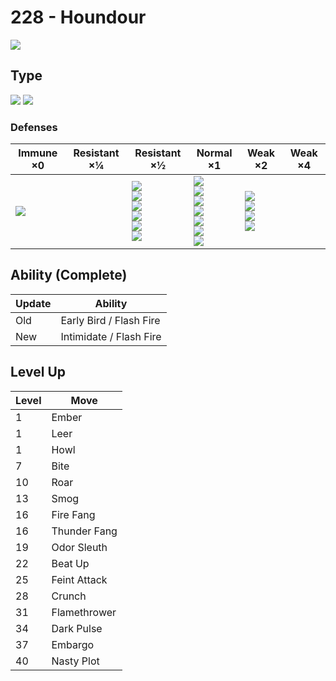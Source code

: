 # 228 - Houndour
![][228]

## Type

![][dark]  ![][fire]

### Defenses

Immune ×0        | Resistant ×¼ | Resistant ×½                                                                          | Normal ×1                                                                                                     | Weak ×2                                                        | Weak ×4 | 
---              | ---          | ---                                                                                   | ---                                                                                                           | ---                                                            | ---     | 
![][psychic]<br> |              | ![][ghost]<br> ![][steel]<br> ![][fire]<br> ![][grass]<br> ![][ice]<br> ![][dark]<br> | ![][normal]<br> ![][flying]<br> ![][poison]<br> ![][bug]<br> ![][electric]<br> ![][dragon]<br> ![][fairy]<br> | ![][fighting]<br> ![][ground]<br> ![][rock]<br> ![][water]<br> |         | 

## Ability (Complete)

Update | Ability                 | 
---    | ---                     | 
Old    | Early Bird / Flash Fire | 
New    | Intimidate / Flash Fire | 

## Level Up

Level | Move         | 
---   | ---          | 
1     | Ember        | 
1     | Leer         | 
1     | Howl         | 
7     | Bite         | 
10    | Roar         | 
13    | Smog         | 
16    | Fire Fang    | 
16    | Thunder Fang | 
19    | Odor Sleuth  | 
22    | Beat Up      | 
25    | Feint Attack | 
28    | Crunch       | 
31    | Flamethrower | 
34    | Dark Pulse   | 
37    | Embargo      | 
40    | Nasty Plot   | 

[228]: ../img/pokemon/228.png
[normal]: ../img/types/normal.png
[fire]: ../img/types/fire.png
[fighting]: ../img/types/fighting.png
[water]: ../img/types/water.png
[flying]: ../img/types/flying.png
[grass]: ../img/types/grass.png
[poison]: ../img/types/poison.png
[electric]: ../img/types/electric.png
[ground]: ../img/types/ground.png
[psychic]: ../img/types/psychic.png
[rock]: ../img/types/rock.png
[ice]: ../img/types/ice.png
[bug]: ../img/types/bug.png
[dragon]: ../img/types/dragon.png
[ghost]: ../img/types/ghost.png
[dark]: ../img/types/dark.png
[steel]: ../img/types/steel.png
[fairy]: ../img/types/fairy.png

